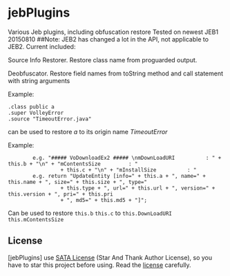 # jebPlugins
Various Jeb plugins, including obfuscation restore 
Tested on newest JEB1 20150810
##Note: JEB2 has changed a lot in the API, not applicable to JEB2.
Current included: 

Source Info Restorer. Restore class name from proguarded output.

Deobfuscator. Restore field names from toString method and call statement with string arguments

Example:

```
.class public a
.super VolleyError
.source "TimeoutError.java"
```
can be used to restore *a* to its origin name *TimeoutError*

Example:
```
        e.g. "##### VoDownloadEx2 ##### \nmDownLoadURI          : " + this.b + "\n" + "mContentsSize         : "
                 + this.c + "\n" + "mInstallSize          : "
        e.g. return "UpdateEntity [info=" + this.a + ", name=" + this.name + ", size=" + this.size + ", type="
                 + this.type + ", url=" + this.url + ", version=" + this.version + ", pri=" + this.pri
                 + ", md5=" + this.md5 + "]";
```
Can be used to restore `this.b` `this.c` to `this.DownLoadURI` `this.mContentsSize`
## License

[jebPlugins] use [SATA License](LICENSE.txt) (Star And Thank Author License), so you have to star this project before using. Read the [license](LICENSE.txt) carefully.
